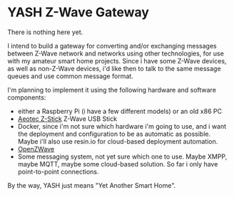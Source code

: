 # YASH Z-Wave Gateway

There is nothing here yet.

I intend to build a gateway for converting and/or exchanging messages between Z-Wave network and networks using other technologies, for use with my amateur smart home projects. Since i have some Z-Wave devices, as well as non-Z-Wave devices, i'd like then to talk to the same message queues and use common message format. 

I'm planning to implement it using the following hardware and software components:
* either a Raspberry Pi (i have a few different models) or an old x86 PC
* [Aeotec Z-Stick](http://aeotec.com/z-wave-usb-stick "Aeotec Z-Stick") Z-Wave USB Stick
* Docker, since i'm not sure which hardware i'm going to use, and i want the deployment and configuration to be as automatic as possible. Maybe i'll also use resin.io for cloud-based deployment automation.
* [OpenZWave](http://www.openzwave.com/ "OpenZWave")
* Some messaging system, not yet sure which one to use. Maybe XMPP, maybe MQTT, maybe some cloud-based solution. So far i only have point-to-point connections. 

By the way, YASH just means "Yet Another Smart Home".
